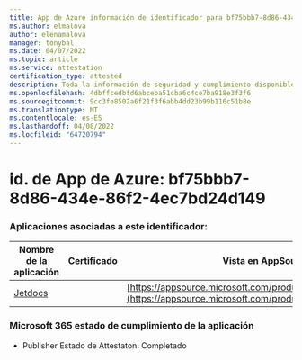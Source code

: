 ```yaml
---
title: App de Azure información de identificador para bf75bbb7-8d86-434e-86f2-4ec7bd24d149
ms.author: elmalova
author: elenamalova
manager: tonybal
ms.date: 04/07/2022
ms.topic: article
ms.service: attestation
certification_type: attested
description: Toda la información de seguridad y cumplimiento disponible para bf75bbb7-8d86-434e-86f2-4ec7bd24d149.
ms.openlocfilehash: 4dbffcedbfd6abceba51cba6c4ce7ba918e3f3f6
ms.sourcegitcommit: 9cc3fe8502a6f21f3f6abb4dd23b99b116c51b8e
ms.translationtype: MT
ms.contentlocale: es-ES
ms.lasthandoff: 04/08/2022
ms.locfileid: "64720794"
---
```

# <a name="azure-app-id-bf75bbb7-8d86-434e-86f2-4ec7bd24d149"></a>id. de App de Azure: bf75bbb7-8d86-434e-86f2-4ec7bd24d149


### <a name="apps-associated-with-this-id"></a>Aplicaciones asociadas a este identificador:
| **Nombre de la aplicación** | **Certificado** | **Vista en AppSource** |
|--------------|---------------|-----------------------|
| [Jetdocs](../forward/WA200002236.md) |  | [https://appsource.microsoft.com/product/office/WA200002236](https://appsource.microsoft.com/product/office/WA200002236) |

### <a name="microsoft-365-app-compliance-status"></a>Microsoft 365 estado de cumplimiento de la aplicación
- Publisher Estado de Attestaton: Completado
